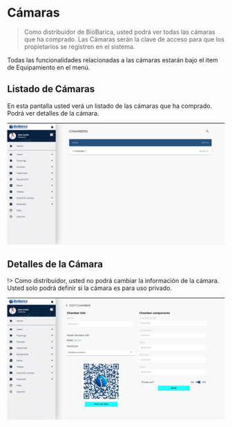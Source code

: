 # Cámaras

> Como distribuidor de BioBarica, usted podrá ver todas las cámaras que ha comprado. Las Cámaras serán la clave de acceso para que los propietarios se registren en el sistema.

Todas las funcionalidades relacionadas a las cámaras estarán bajo el item de Equipamiento en el menú.

## Listado de Cámaras

En esta pantalla usted verá un listado de las cámaras que ha comprado. Podrá ver detalles de la cámara. 

![Listado-de-Cámaras](../../_media/distributor/chambers-list.jpg ':size=500x280')


## Detalles de la Cámara

!> Como distribuidor, usted no podrá cambiar la información de la cámara. Usted solo podrá definir si la cámara es para uso privado. 

![detalles-de-la-cámara](../../_media/distributor/chamber-details.jpg ':size=500x280')